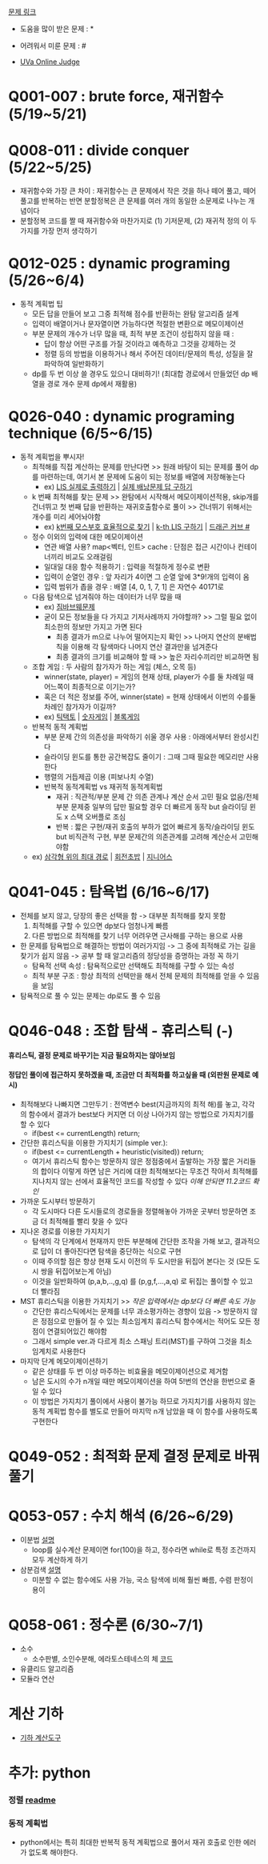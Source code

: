 [문제 링크](https://www.algospot.com/wiki/read/JMBook_%EB%AC%B8%EC%A0%9C%EB%93%A4_%EB%A7%81%ED%81%AC)

- 도움을 많이 받은 문제 : *
- 어려워서 미룬 문제 : #
  
- [UVa Online Judge](https://onlinejudge.org/)

# Q001-007 : brute force, 재귀함수 (5/19~5/21)

# Q008-011 : divide conquer (5/22~5/25)
- 재귀함수와 가장 큰 차이 : 재귀함수는 큰 문제에서 작은 것을 하나 떼어 풀고, 떼어 풀고를 반복하는 반면 분할정복은 큰 문제를 여러 개의 동일한 소문제로 나누는 개념이다
- 분할정복 코드를 짤 때 재귀함수와 마찬가지로 (1) 기저문제, (2) 재귀적 정의 이 두 가지를 가장 먼저 생각하기
# Q012-025 : dynamic programing (5/26~6/4)
- 동적 계획법 팁
  - 모든 답을 만들어 보고 그중 최적해 점수를 반환하는 완탐 알고리즘 설계
  - 입력이 배열이거나 문자열이면 가능하다면 적절한 변환으로 메모이제이션
  - 부분 문제의 개수가 너무 많을 때, 최적 부분 조건이 성립하지 않을 때 :
    - 답이 항상 어떤 구조를 가질 것이라고 예측하고 그것을 강제하는 것
    - 정렬 등의 방법을 이용하거나 해서 주어진 데이터/문제의 특성, 성질을 잘 파악하여 일반화하기
  - dp를 두 번 이상 쓸 경우도 있으니 대비하기! (최대합 경로에서 만들었던 dp 배열을 경로 개수 문제 dp에서 재활용)

# Q026-040 : dynamic programing technique (6/5~6/15)
- 동적 계획법을 뿌시자!
  - 최적해를 직접 계산하는 문제를 만난다면 >> 원래 바탕이 되는 문제를 풀어 dp를 마련하는데, 여기서 본 문제에 도움이 되는 정보를 배열에 저장해놓는다
    - ex) [LIS 실제로 출력하기](https://github.com/rbdus0715/algorithm/blob/main/study/026_LISfind.cpp) | [실제 배낭문제 답 구하기](https://github.com/rbdus0715/algorithm/blob/main/study/027_knapsackFind.cpp)
  - k 번째 최적해를 찾는 문제 >> 완탐에서 시작해서 메모이제이션적용, skip개를 건너뛰고 첫 번째 답을 반환하는 재귀호출함수로 풀이 >> 건너뛰기 위해서는 개수를 미리 세어놔야함
    - ex) [k번째 모스부호 효율적으로 찾기](https://github.com/rbdus0715/algorithm/blob/main/study/029_morseKth.cpp) | [k-th LIS 구하기](https://github.com/rbdus0715/algorithm/blob/main/study/030_kthLIS.cpp) | [드래곤 커브 #](https://github.com/rbdus0715/algorithm/blob/main/study/031_dragonCurve%23.cpp)
  - 정수 이외의 입력에 대한 메모이제이션
    - 연관 배열 사용? map<벡터, 인트> cache : 단점은 접근 시간이나 컨테이너끼리 비교도 오래걸림
    - 일대일 대응 함수 적용하기 : 입력을 적절하게 정수로 변환
    - 입력이 순열인 경우 : 앞 자리가 4이면 그 순열 앞에 3*9!개의 입력이 옴
    - 입력 범위가 좁을 경우 : 배열 [4, 0, 1, 7, 1] 은 자연수 40171로
  - 다음 탐색으로 넘겨줘야 하는 데이터가 너무 많을 때 
    - ex) [짐바브웨문제](https://github.com/rbdus0715/algorithm/blob/main/study/032.zimbabwe%23.cpp)
    - 굳이 모든 정보들을 다 가지고 기저사례까지 가야할까? >> 그럴 필요 없이 최소한의 정보만 가지고 가면 된다
      - 최종 결과가 m으로 나누어 떨어지는지 확인 >> 나머지 연산의 분배법칙을 이용해 각 탐색마다 나머지 연산 결과만을 넘겨준다
      - 최종 결과의 크기를 비교해야 할 때 >> 높은 자리수끼리만 비교하면 됨
  - 조합 게임 : 두 사람의 참가자가 하는 게임 (체스, 오목 등)
    - winner(state, player) = 게임의 현재 상태, player가 수를 둘 차례일 때 어느쪽이 최종적으로 이기는가?
    - 혹은 더 적은 정보를 주어, winner(state) = 현재 상태에서 이번의 수를둘 차례인 참가자가 이길까?
    - ex) [틱택토](https://github.com/rbdus0715/algorithm/blob/main/study/035_tictactoe*.cpp) | [숫자게임](https://github.com/rbdus0715/algorithm/blob/main/study/036_numberGame*.cpp) | [블록게임](https://github.com/rbdus0715/algorithm/blob/main/study/037_blockGame%23.cpp)
  - 반복적 동적 계획법
    - 부분 문제 간의 의존성을 파악하기 쉬울 경우 사용 : 아래에서부터 완성시킨다
    - 슬라이딩 윈도를 통한 공간복잡도 줄이기 : 그때 그때 필요한 메모리만 사용한다
    - 행렬의 거듭제곱 이용 (피보나치 수열)
    - 반복적 동적계획법 vs 재귀적 동적계획법
      - 재귀 : 직관적/부분 문제 간 의존 관계나 계산 순서 고민 필요 없음/전체 부분 문제중 일부의 답만 필요할 경우 더 빠르게 동작 but 슬라이딩 윈도 x 스택 오버플로 조심
      - 반복 : 짧은 구현/재귀 호출의 부하가 없어 빠르게 동작/슬라이딩 윈도 but 비직관적 구현, 부분 문제간의 의존관계를 고려해 계산순서 고민해야함
  - ex) [삼각형 위의 최대 경로]() | [회전초밥]() | [지니어스]()
# Q041-045 : 탐욕법 (6/16~6/17)
  - 전체를 보지 않고, 당장의 좋은 선택을 함 -> 대부분 최적해를 찾지 못함
    1. 최적해를 구할 수 있으면 dp보다 엄청나게 빠름
    2. 다른 방법으로 최적해를 찾기 너무 어려우면 근사해를 구하는 용으로 사용
  - 한 문제를 탐욕법으로 해결하는 방법이 여러가지임 -> 그 중에 최적해로 가는 길을 찾기가 쉽지 않음 -> 공부 할 때 알고리즘의 정당성을 증명하는 과정 꼭 하기
    - 탐욕적 선택 속성 : 탐욕적으로만 선택해도 최적해를 구할 수 있는 속성
    - 최적 부분 구조 : 항상 최적의 선택만을 해서 전체 문제의 최적해를 얻을 수 있음을 보임
  - 탐욕적으로 풀 수 있는 문제는 dp로도 풀 수 있음
# Q046-048 : 조합 탐색 - 휴리스틱 (-)
  #### 휴리스틱, 결정 문제로 바꾸기는 지금 필요하지는 않아보임
  #### 정답인 풀이에 접근하지 못하겠을 때, 조금만 더 최적화를 하고싶을 때 (외판원 문제로 예시)
  - 최적해보다 나빠지면 그만두기 : 전역변수 best(지금까지의 최적 해)를  놓고, 각각의 함수에서 결과가 best보다 커지면 더 이상 나아가지 않는 방법으로 가지치기를 할 수 있다
    - if(best <= currentLength) return;
  - 간단한 휴리스틱을 이용한 가지치기 (simple ver.):
    - if(best <= currentLength + heuristic(visited)) return;
    - 여기서 휴리스틱 함수는 방문하지 않은 정점중에서 출발하는 가장 짧은 거리들의 합이다 이렇게 하면 남은 거리에 대한 최적해보다는 무조건 작아서 최적해를 지나치지 않는 선에서 효율적인 코드를 작성할 수 있다 *이해 안되면 11.2코드 확인*
  - 가까운 도시부터 방문하기
    - 각 도시마다 다른 도시들로의 경로들을 정렬해놓아 가까운 곳부터 방문하면 조금 더 최적해를 빨리 찾을 수 있다
  - 지나온 경로를 이용한 가지치기
    - 탐색의 각 단계에서 현재까지 만든 부분해에 간단한 조작을 가해 보고, 결과적으로 답이 더 좋아진다면 탐색을 중단하는 식으로 구현
    - 이때 주의할 점은 항상 현재 도시 이전의 두 도시만을 뒤집어 본다는 것 (모든 도시 쌍을 뒤집어보는게 아님)
    - 이것을 일반화하여 (p,a,b,..,g,q) 를 (p,g,f,...,a,q) 로 뒤집는 풀이할 수 있고 더 빨라짐
  - MST 휴리스틱을 이용한 가지치기 >> *작은 입력에서는 dp보다 더 빠른 속도 가능*
    - 간단한 휴리스틱에서는 문제를 너무 과소평가하는 경향이 있음 -> 방문하지 않은 정점으로 만들어 질 수 있는 최소임계치 휴리스틱 함수에서는 적어도 모든 정점이 연결되어있긴 해야함
    - 그래서 simple ver.과 다르게 최소 스패닝 트리(MST)를 구하여 그것을 최소 임계치로 사용한다
  - 마지막 단계 메모이제이션하기
    - 같은 상태를 두 번 이상 마주하는 비효율을 메모이제이션으로 제거함
    - 남은 도시의 수가 n개일 때만 메모이제이션을 하여 5!번의 연산을 한번으로 줄일 수 있다
    - 이 방법은 가지치기 풀이에서 사용이 불가능 하므로 가지치기를 사용하지 않는 동적 계획법 함수를 별도로 만들어 마지막 n개 남았을 때 이 함수를 사용하도록 구현한다
# Q049-052 : 최적화 문제 결정 문제로 바꿔 풀기
# Q053-057 : 수치 해석 (6/26~6/29)
  - 이분법 [설명](https://blog.naver.com/rbdus0715/223116394161)
    - loop를 실수계산 문제이면 for(100)을 하고, 정수라면 while로 특정 조건까지 모두 계산하게 하기
  - 삼분검색 [설명](https://blog.naver.com/rbdus0715/223116394161)
    - 미분할 수 없는 함수에도 사용 가능, 국소 탐색에 비해 훨씬 빠름, 수렴 판정이 용이
# Q058-061 : 정수론 (6/30~7/1)
  - 소수
    - 소수판별, 소인수분해, 에라토스테네스의 체 [코드](https://github.com/rbdus0715/algorithm/blob/main/study/058_reusablePrime.cpp)
  - 유클리드 알고리즘
  - 모듈라 연산
# 계산 기하
- [기하 계산도구](https://github.com/rbdus0715/algorithm/blob/main/study/reusable_cal_geometric.cpp)

# 추가: python
### 정렬 [readme](https://github.com/rbdus0715/algorithm/blob/main/study/python/sorting_algorithm/sorting_algorithm.md)
### 동적 계획법
- python에서는 특히 최대한 반복적 동적 계획법으로 풀어서 재귀 호출로 인한 에러가 없도록 해야한다.

